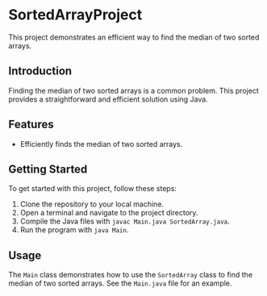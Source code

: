 # SortedArrayProject

This project demonstrates an efficient way to find the median of two sorted arrays.

## Introduction

Finding the median of two sorted arrays is a common problem. This project provides a straightforward and efficient solution using Java.

## Features

- Efficiently finds the median of two sorted arrays.

## Getting Started

To get started with this project, follow these steps:

1. Clone the repository to your local machine.
2. Open a terminal and navigate to the project directory.
3. Compile the Java files with `javac Main.java SortedArray.java`.
4. Run the program with `java Main`.

## Usage

The `Main` class demonstrates how to use the `SortedArray` class to find the median of two sorted arrays. See the `Main.java` file for an example.
